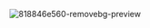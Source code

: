 ![818846e560-removebg-preview](https://github.com/user-attachments/assets/d1d8acb3-60b1-4305-be85-8e7d30abed71)
